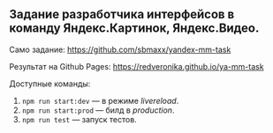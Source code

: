 ## Задание разработчика интерфейсов в команду Яндекс.Картинок, Яндекс.Видео.

Само задание: https://github.com/sbmaxx/yandex-mm-task

Результат на Github Pages: https://redveronika.github.io/ya-mm-task

Доступные команды:

1. `npm run start:dev` — в режиме *livereload*.
1. `npm run start:prod` — билд в *production*.
1. `npm run test` — запуск тестов.
